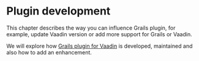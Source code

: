 # Plugin development

This chapter describes the way you can influence Grails plugin, for example, update Vaadin version or add more support for Grails or Vaadin.

We will explore how
[Grails plugin for Vaadin](http://grails.org/plugin/vaadin) is developed, maintained and also how to add an enhancement.


